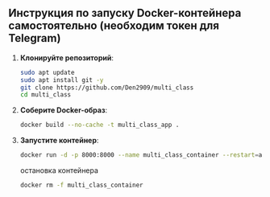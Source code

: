 ## Инструкция по запуску Docker-контейнера самостоятельно (необходим токен для Telegram)

1. **Клонируйте репозиторий**:
   ```bash
   sudo apt update
   sudo apt install git -y
   git clone https://github.com/Den2909/multi_class
   cd multi_class
   ```

2. **Соберите Docker-образ**:
   ```bash
   docker build --no-cache -t multi_class_app .
   ```

3. **Запустите контейнер**:

  
     ```bash
     docker run -d -p 8000:8000 --name multi_class_container --restart=always multi_class_app
     ```

   остановка контейнера
     ```bash
     docker rm -f multi_class_container
     ```
